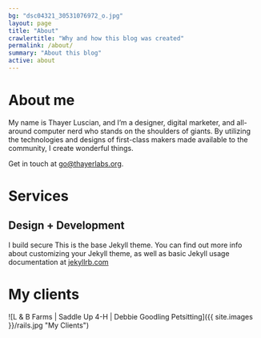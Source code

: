 ```yaml
---
bg: "dsc04321_30531076972_o.jpg"
layout: page
title: "About"
crawlertitle: "Why and how this blog was created"
permalink: /about/
summary: "About this blog"
active: about
---
```

# About me
My name is Thayer Luscian, and I’m a designer, digital marketer, and all-around computer nerd who stands on the shoulders of giants. By utilizing the technologies and designs of first-class makers made available to the community, I create wonderful things. 

Get in touch at [go@thayerlabs.org](mailto:go@thayerlabs.org).


# Services
## Design + Development
I build secure
This is the base Jekyll theme. You can find out more info about customizing your Jekyll theme, as well as basic Jekyll usage documentation at [jekyllrb.com](http://jekyllrb.com/)

# My clients
![L & B Farms | Saddle Up 4-H | Debbie Goodling Petsitting]({{ site.images }}/rails.jpg "My Clients")
